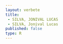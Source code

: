 ```yaml
---
layout: verbete
title:
 - SILVA, JONIVAL LUCAS
 - SILVA, Jonival Lucas
published: false
type: R
---
```


